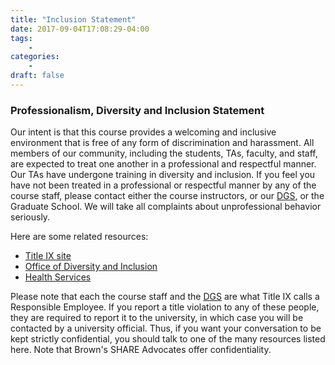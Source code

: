 ```yaml
---
title: "Inclusion Statement"
date: 2017-09-04T17:08:29-04:00
tags:
    -
categories:
    -
draft: false
---
```


### Professionalism, Diversity and Inclusion Statement

Our intent is that this course provides a welcoming and inclusive environment that is free of any form of discrimination and harassment. All members of our community, including the students, TAs, faculty, and staff, are expected to treat one another in a professional and respectful manner. Our TAs have undergone training in diversity and inclusion. If you feel you have not been treated in a professional or respectful manner by any of the course staff, please contact either the course instructors, or our [DGS](https://www.math.brown.edu/~sswatson/), or the Graduate School. We will take all complaints about unprofessional behavior seriously.

Here are some related resources:

* [Title IX site](https://www.brown.edu/about/administration/title-ix/index.php?q=policy)
* [Office of Diversity and Inclusion](https://www.brown.edu/about/administration/institutional-diversity/)
* [Health Services](https://www.brown.edu/campus-life/health/services/)


Please note that each the course staff and the [DGS](https://www.math.brown.edu/~sswatson/) are what Title IX calls a Responsible Employee. If you report a title violation to any of these people, they are required to report it to the university, in which case you will be contacted by a university official. Thus, if you want your conversation to be kept strictly confidential, you should talk to one of the many resources listed here. Note that Brown's SHARE Advocates offer confidentiality.